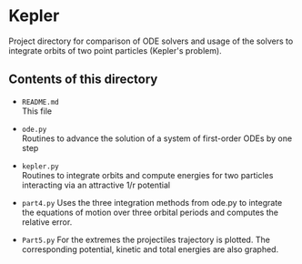 Kepler
======

Project directory for comparison of ODE solvers and usage of the solvers to integrate orbits of two point particles (Kepler's problem).

Contents of this directory
--------------------------

*  `README.md`  
This file

*  `ode.py`  
Routines to advance the solution of a system of first-order ODEs by one step

*  `kepler.py`  
Routines to integrate orbits and compute energies for two particles interacting 
via an attractive 1/r potential

* `part4.py`
Uses the three integration methods from ode.py to integrate the equations of motion
over three orbital periods and computes the relative error. 

* `Part5.py`
For the extremes the projectiles trajectory is plotted. The corresponding potential, kinetic
and total energies are also graphed.

